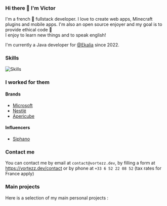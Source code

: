 ### Hi there 👋 I'm Victor

I'm a french 🥖 fullstack developer. I love to create web apps, Minecraft plugins and mobile apps. I'm also an open source enjoyer and my goal is to provide ethical code 🌱<br>
I enjoy to learn new things and to speak english!

I'm currently a Java developer for [@Ekalia](https://ekalia.fr/) since 2022.

### Skills

![Skills](https://skillicons.dev/icons?i=java,ts,js,html,css,flutter,mongodb,mysql,redis,react,tailwind,docker)

### I worked for them

#### Brands

* [Microsoft](https://microsoft.com/)
* [Nestlé](https://nestle.com/)
* [Apericube](https://www.ribambel.com/apericube)

#### Influencers

* [Siphano](https://youtube.com/@Siphano)

### Contact me

You can contact me by email at `contact@vortezz.dev`, by filling a form at https://vortezz.dev/contact or by phone at `+33 6 52 22 08 52` (tax rates for France apply)

### Main projects

Here is a selection of my main personal projects : 
